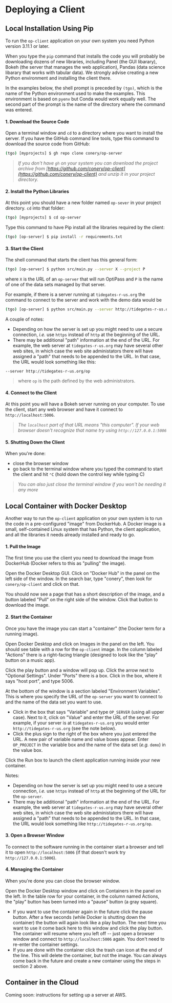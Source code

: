 # Deploying a Client

## Local Installation Using Pip

To run the `op-client` application on your own system you need Python version 3.11.1 or later.

When you type the `pip` command that installs the code you will probably be downloading dozens of new libraries, including Panel (the GUI libarary), Bokeh (the server that manages the web application), Pandas (data science libarary that works with tabular data).
We strongly advise creating a new Python environment and installing the client there.

In the examples below, the shell prompt is preceded by `(tgo)`, which is the name of the Python environment used to make the examples.
This environment is based on `pyenv` but Conda would work equally well.
The second part of the prompt is the name of the directory where the command was entered.

#### 1. Download the Source Code

Open a terminal window and `cd` to a directory where you want to install the server.
If you have the GitHub command line tools, type this command to download the source code from GitHub:

```bash
(tgo) [myprojects] $ gh repo clone conery/op-server
```

> _If you don't have `gh` on your system you can download the project archive from [https://github.com/conery/op-client](https://github.com/conery/op-client) and unzip it in your project directory._ 

#### 2. Install the Python Libraries

At this point you should have a new folder named `op-sever` in your project directory.
`cd` into that folder:

```bash
(tgo) [myprojects] $ cd op-server
```

Type this command to have Pip install all the libraries required by the client:

```bash
(tgo) [op-server] $ pip install -r requirements.txt
```

#### 3. Start the Client

The shell command that starts the client has this general form:

```bash
(tgo) [op-server] $ python src/main.py --server X --project P
```

where `X` is the URL of an `op-server` that will run OptiPass and `P` is the name of one of the data sets managed by that server.

For example, if there is a server running at `tidegates-r-us.org` the command to connect to the server and work with the demo data would be

```bash
(tgo) [op-server] $ python src/main.py --server http://tidegates-r-us.org --project demo 
```

A couple of notes:

* Depending on how the server is set up you might need to use a secure connection, _i.e._ use `https` instead of `http` at the beginning of the URL.
* There may be additional "path" information at the end of the URL.  For example, the web server at `tidegates-r-us.org` may have several other web sites, in which case the web site administators there will have assigned a "path" that needs to be appended to the URL.  In that case, the URL would look something like this:

```
--server http://tidegates-r-us.org/op
```

> where `op` is the path defined by the web administrators.

#### 4. Connect to the Client

At this point you will have a Bokeh server running on your computer.
To use the client, start any web browser and have it connect to `http://localhost:5006`.

> _The `localhost` part of that URL means "this computer".  If your web browser doesn't recognize that name try using `http://127.0.0.1:5006`_

#### 5. Shutting Down the Client

When you're done:

* close the browser window
* go back to the terminal window where you typed the command to start the client and hit `⌃C` (hold down the control key while typing C)

> _You can also just close the terminal window if you won't be needing it any more_


## Local Container with Docker Desktop

Another way to run the `op-client` application on your own system is to run the code in a pre-configured "image" from DockerHub.
A Docker image is a small, self-contained Linux system that has Python, the client application, and all the libraries it needs already installed and ready to go.


#### 1. Pull the Image

The first time you use the client you need to download the image from DockerHub (Docker refers to this as "pulling" the image).

Open the Docker Desktop GUI.
Click on "Docker Hub" in the panel on the left side of the window.
In the search bar, type "conery", then look for `conery/op-client` and click on that.

You should now see a page that has a short description of the image, and a button labeled "Pull" on the right side of the window.
Click that button to download the image.

#### 2. Start the Container

Once you have the image you can start a "container" (the Docker term for a running image).

Open Docker Desktop and click on Images in the panel on the left.
You should see table with a row for the `op-client` image.
In the column labeled "Actions" there is a right-facing triangle (designed to look like the "play" button on a music app).

Click the play button and a window will pop up.
Click the arrow next to "Optional Settings".
Under "Ports" there is a box.
Click in the box, where it says "host port", and type 5006.

At the bottom of the window is a section labeled "Environment Variables".
This is where you specify the URL of the `op-server` you want to connect to and the name of the data set you want to use.

* Click in the box that says "Variable" and type `OP_SERVER` (using all upper case).  Next to it, click on "Value" and enter the URL of the server.  For example, if your server is at `tidegates-r-us.org` you would enter `http://tidegates-r-us.org` (see the note below).
* Click the plus sign to the right of the box where you just entered the URL.  A new pair of variable name and value boxes appear.  Enter `OP_PROJECT` in the variable box and the name of the data set (_e.g._ `demo`) in the value box.

Click the Run box to launch the client application running inside your new container.

Notes:

* Depending on how the server is set up you might need to use a secure connection, _i.e._ use `https` instead of `http` at the beginning of the URL for the `op-server`.
* There may be additional "path" information at the end of the URL.  For example, the web server at `tidegates-r-us.org` may have several other web sites, in which case the web site administators there will have assigned a "path" that needs to be appended to the URL.  In that case, the URL would look something like `http://tidegates-r-us.org/op`.

#### 3. Open a Browser Window

To connect to the software running in the container start a browser and tell it to open `http://localhost:5006` (if that doesn't work try `http://127.0.0.1:5006`).

#### 4. Managing the Container

When you're done you can close the browser window.

Open the Docker Desktop window and click on Containers in the panel on the left.
In the table row for your container, in the column named Actions, the "play" button has been turned into a "pause" button (a gray square).

* If you want to use the container again in the future click the pause button.
After a few seconds (while Docker is shutting down the container) the button will again look like a play button.
The next time you want to use it come back here to this window and click the play button.
The container will resume where you left off -- just open a browser window and connect to `http://localhost:5006` again.
You don't need to re-enter the container settings.
* If you are done with the container click the trash can icon at the end of the line.
This will delete the container, but not the image.
You can always come back in the future and create a new container using the steps in section 2 above.

## Container in the Cloud

Coming soon: instructions for setting up a server at AWS.
